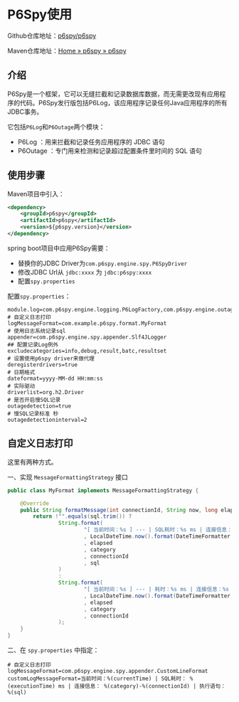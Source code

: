 # P6Spy使用

Github仓库地址：[p6spy/p6spy](https://github.com/p6spy/p6spy)

Maven仓库地址：[Home » p6spy » p6spy](https://mvnrepository.com/artifact/p6spy/p6spy)

## 介绍

P6Spy是一个框架，它可以无缝拦截和记录数据库数据，而无需更改现有应用程序的代码。P6Spy发行版包括P6Log，该应用程序记录任何Java应用程序的所有JDBC事务。

它包括`P6Log`和`P6Outage`两个模块：

- P6Log ：用来拦截和记录任务应用程序的 JDBC 语句
- P6Outage ：专门用来检测和记录超过配置条件里时间的 SQL 语句

## 使用步骤

Maven项目中引入：

```xml
<dependency>
    <groupId>p6spy</groupId>
    <artifactId>p6spy</artifactId>
    <version>${p6spy.version}</version>
</dependency>
```

spring boot项目中应用P6Spy需要：
            
- 替换你的JDBC Driver为`com.p6spy.engine.spy.P6SpyDriver`
- 修改JDBC Url从 `jdbc:xxxx` 为 `jdbc:p6spy:xxxx`
- 配置`spy.properties`

配置`spy.properties`：

```properties
module.log=com.p6spy.engine.logging.P6LogFactory,com.p6spy.engine.outage.P6OutageFactory
# 自定义日志打印
logMessageFormat=com.example.p6spy.format.MyFormat
# 使用日志系统记录sql
appender=com.p6spy.engine.spy.appender.Slf4JLogger
## 配置记录Log例外
excludecategories=info,debug,result,batc,resultset
# 设置使用p6spy driver来做代理
deregisterdrivers=true
# 日期格式
dateformat=yyyy-MM-dd HH:mm:ss
# 实际驱动
driverlist=org.h2.Driver
# 是否开启慢SQL记录
outagedetection=true
# 慢SQL记录标准 秒
outagedetectioninterval=2
```

## 自定义日志打印

这里有两种方式。

一、实现 `MessageFormattingStrategy` 接口

```java
public class MyFormat implements MessageFormattingStrategy {

    @Override
    public String formatMessage(int connectionId, String now, long elapsed, String category, String prepared, String sql, String url) {
        return !"".equals(sql.trim()) ?
                String.format(
                        "[ 当前时间：%s ] --- | SQL耗时：%s ms | 连接信息：%s - %s | 执行语句 : %s"
                        , LocalDateTime.now().format(DateTimeFormatter.ofPattern("yyyy-MM-dd HH:mm:ss"))
                        , elapsed
                        , category
                        , connectionId
                        , sql
                )
                :
                String.format(
                        "[ 当前时间：%s ] --- | 耗时：%s ms | 连接信息：%s - %s"
                        , LocalDateTime.now().format(DateTimeFormatter.ofPattern("yyyy-MM-dd HH:mm:ss"))
                        , elapsed
                        , category
                        , connectionId
                );
    }
}
```

二、在 `spy.properties` 中指定：

```properties
# 自定义日志打印
logMessageFormat=com.p6spy.engine.spy.appender.CustomLineFormat
customLogMessageFormat=当前时间：%(currentTime) | SQL耗时： %(executionTime) ms | 连接信息： %(category)-%(connectionId) | 执行语句： %(sql)
```
